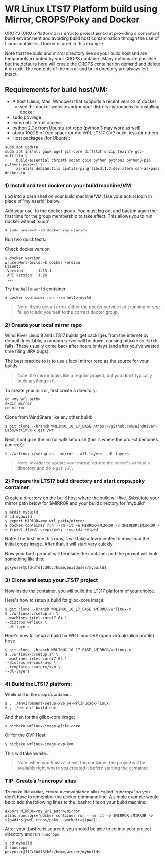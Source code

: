 # WR Linux LTS17 Platform build using Mirror, CROPS/Poky and Docker

CROPS (CROssPlatformS) is a Yocto project aimed at providing a consistent build environment and avoiding build host contamination through the use of Linux containers. Docker is used in this example.

Note that the build and mirror directory live on your build host and are temporarily mounted by your CROPS container. Many options are possible but the defaults here will create the CROPS container on demand and delete it on exit. The contents of the mirror and build directory are always left intact.

## Requirements for build host/VM:
- A host (Linux, Mac, Windows) that supports a recent version of docker
    - see the docker website and/or your distro's instructions for installing docker.
- sudo privilege
- external internet access
- python 2.7.x from Ubuntu apt repo (python 3 may work as well)
- about 100GB of free space for the WRL LTS17 OVP build, less for others
- Host packages (for Ubuntu):
```
sudo apt update
sudo apt install gawk wget git-core diffstat unzip texinfo gcc-multilib \
     build-essential chrpath socat cpio python python3 python3-pip python3-pexpect \
     xz-utils debianutils iputils-ping libsdl1.2-dev xterm ssh-askpass docker.io
```

### 1) Install and test docker on your build machine/VM
Log into a bash shell on your build machine/VM. Use your actual login in place of 'my_userid' below.

Add your user to the docker group. You must log out and back in again the first time for the group membership to take effect. This allows you to run docker without 'sudo'
```
$ sudo usermod -aG docker <my_userid>
```
Run two quick tests: 

Check docker version
```
$ docker version
wruser@wrl-build:~$ docker version
Client:
 Version:      1.13.1
 API version:  1.26
 ...
```

Try the `hello-world` container:
```
$ docker container run --rm hello-world
```
>Note: if you get an error, either the docker service isn't running or you failed to add yourself to the correct docker group.

### 2) Create your local mirror repo
Wind River Linux 9 and LTS17 builds get packages from the internet by default. Inevitably, a random server will be down, causing bitbake `do_fetch` fails. These usually come back after hours or days (and after you've wasted time filing JIRA bugs).

The best practice to is to use a local mirror repo as the source for your builds. 
>Note: the mirror looks like a regular project, but you don't typically build anything in it.

To create your mirror, first create a directory:
```
cd <my_wrl_path>
mkdir mirror
cd mirror
```
Clone from WindShare like any other build:
```
$ git clone --branch WRLINUX_10_17_BASE https://github.com/WindRiver-Labs/wrlinux-x.git./wr 
```

Next, configure the mirror with setup.sh (this is where the project becomes a mirror):
```
$ ./wrlinux-x/setup.sh --mirror --all-layers --dl-layers
```
> Note: in order to update your mirror, cd into the mirror's wrlinux-x directory and do a `git pull`

### 2) Prepare the LTS17 build directory and start crops/poky container
Create a directory on the build host where the build will live. Substitute your mirror path below for $MIRROR and your build directory for 'mybuild'
```
$ mkdir mybuild
$ cd mybuild
$ export MIRROR=<my_wrl_path>/mirror
$ docker container run --rm -it -e MIRROR=$MIRROR -v $MIRROR:$MIRROR -v $(pwd):$(pwd) crops/poky --workdir=$(pwd)
```
Note: The first time this runs, it will take a few minutes to download the initial crops image. After that, it will start very quickly.

Now your bash prompt will be inside the container and the prompt will look something like this:
```
pokyuser@bfd43fd1cd9b:/home/builduser/mybuild$
```

### 3) Clone and setup your LTS17 project
Now inside the container, you will build the LTS17 platform of your choice. 

Here's how to setup a build for glibc-core image:
```
$ git clone --branch WRLINUX_10_17_BASE $MIRROR/wrlinux-x  
$ ./wrlinux-x/setup.sh \
--machines intel-corei7-64 \
--distros wrlinux \
--dl-layers
```

Here's how to setup a build for WR Linux OVP (open virtualization profile) host:
```
$ git clone --branch WRLINUX_10_17_BASE $MIRROR/wrlinux-x  
$ ./wrlinux-x/setup.sh \
--machines intel-corei7-64 \
--distros wrlinux-ovp \
--templates feature/kvm \
--dl-layers
```

### 4) Build the LTS17 platform:
While still in the crops container:
```
$ . ./environment-setup-x86_64-wrlinuxsdk-linux
$ . ./oe-init-build-env
```
And then for the glibc-core image:
```
$ bitbake wrlinux-image-glibc-core
```

Or for the OVP Host:
```
$ bitbake wrlinux-image-ovp-kvm 
```
This will take awhile...

>Note: when you finish and exit the container, the project will be available right where you created it before starting the container.

### TIP: Create a 'runcrops' alias 
To make life easier, create a convenience alias called 'runcrops' so you don't have to remember the docker command line. A simple example would be to add the following lines to the .bashrc file on your build machine:
```
export MIRROR=<my_wrl_path>/mirror
alias runcrops='docker container run --rm -it -v $MIRROR:$MIRROR -v $(pwd):$(pwd) crops/poky --workdir=$(pwd)'
```
After your .bashrc is sourced, you should be able to cd into your project directory and run `runcrops`
```
$ cd mybuild
$ runcrops
pokyuser@7f7430d76fb6:/home/wruser/mybuild$
``` 
